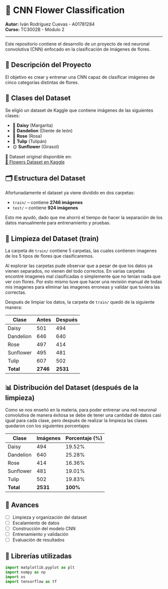 # 🌸 CNN Flower Classification

**Autor:** Iván Rodríguez Cuevas - A01781284  
**Curso:** TC3002B - Módulo 2

---

Este repositorio contiene el desarrollo de un proyecto de red neuronal convolutiva (CNN) enfocado en la clasificación de imágenes de flores.

## 📌 Descripción del Proyecto

El objetivo es crear y entrenar una CNN capaz de clasificar imágenes de cinco categorías distintas de flores.

## 🌼 Clases del Dataset

Se eligió un dataset de Kaggle que contiene imágenes de las siguientes clases:

- 🌼 **Daisy** (Margarita)  
- 🌻 **Dandelion** (Diente de león)  
- 🌹 **Rose** (Rosa)  
- 🌷 **Tulip** (Tulipán)  
- 🌞 **Sunflower** (Girasol)

📁 Dataset original disponible en:  
[🔗 Flowers Dataset en Kaggle](https://www.kaggle.com/datasets/imsparsh/flowers-dataset)

## 🗂️ Estructura del Dataset

Afortunadamente el dataset ya viene dividido en dos carpetas:

- `train/` – contiene **2746 imágenes**
- `test/` – contiene **924 imágenes**

Esto me ayudó, dado que me ahorró el tiempo de hacer la separación de los datos manualmente para entrenamiento y pruebas.

## 🧹 Limpieza del Dataset (train)

La carpeta de `train/` contiene 5 carpetas, las cuales contienen imagenes de los 5 tipos de flores que clasificaremos.

Al explorar las carpetas pude observar que a pesar de que los datos ya vienen separados, no vienen del todo correctos. En varias carpetas encontré imagenes mal clasificadas o simplemente que no tenían nada que ver con flores. Por esto mismo tuve que hacer una revisión manual de todas mis imagenes para eliminar las imagenes erroneas y validar que tuviera las correctas.

Después de limpiar los datos, la carpeta de `train/`  quedó de la siguiente manera:

| Clase       | Antes | Después |
|-------------|--------|---------|
| Daisy       | 501    | 494     |
| Dandelion   | 646    | 640     |
| Rose        | 497    | 414     |
| Sunflower   | 495    | 481     |
| Tulip       | 607    | 502     |
| **Total**   | **2746** | **2531** |

## 📊 Distribución del Dataset (después de la limpieza)

Como se nos enseñó en la materia, para poder entrenar una red neuronal convolutiva de manera éxitosa se debe de tener una cantidad de datos casi igual para cada clase, pero después de realizar la limpieza las clases quedaron con los siguientes porcentajes:

| Clase       | Imágenes | Porcentaje (%) |
|-------------|----------|----------------|
| Daisy       | 494      | 19.52%         |
| Dandelion   | 640      | 25.28%         |
| Rose        | 414      | 16.36%         |
| Sunflower   | 481      | 19.01%         |
| Tulip       | 502      | 19.83%         |
| **Total**   | **2531** | **100%**       |

## 🚧 Avances

- [ ] Limpieza y organización del dataset
- [ ] Escalamiento de datos
- [ ] Construcción del modelo CNN
- [ ] Entrenamiento y validación
- [ ] Evaluación de resultados

## 🧠 Librerías utilizadas

```python
import matplotlib.pyplot as plt
import numpy as np
import os
import tensorflow as tf
